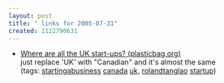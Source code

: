 ```yaml
---
layout: post
title: " links for 2005-07-31"
created: 1122790631
---
```

<ul class="delicious">
	<li>
		<div class="delicious-link"><a href="http://www.plasticbag.org/archives/2005/07/where_are_all_the_uk_startups.shtml">Where are all the UK start-ups? (plasticbag.org)</a></div>
		<div class="delicious-extended">just replace 'UK' with  "Canadian"  and it's almost the same</div>
		<div class="delicious-tags">(tags: <a href="http://del.icio.us/rtanglao/startingabusiness">startingabusiness</a> <a href="http://del.icio.us/rtanglao/canada">canada</a> <a href="http://del.icio.us/rtanglao/uk,">uk,</a> <a href="http://del.icio.us/rtanglao/rolandtanglao">rolandtanglao</a> <a href="http://del.icio.us/rtanglao/startup">startup</a>)</div>
	</li>
</ul>


